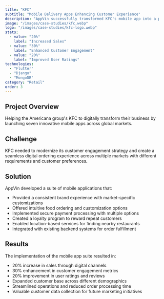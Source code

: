 ```yaml
---
title: "KFC"
subtitle: "Mobile Delivery Apps Enhancing Customer Experience"
description: "AppVin successfully transformed KFC's mobile app into a powerful tool for customer engagement and revenue generation."
image: "/images/case-studies/kfc.webp"
logo: "/images/case-studies/kfc-logo.webp"
stats:
  - value: "20%"
    label: "Increased Sales"
  - value: "30%"
    label: "Enhanced Customer Engagement"
  - value: "20%"
    label: "Improved User Ratings"
technologies:
  - "Flutter"
  - "Django"
  - "MongoDB"
category: "Retail"
order: 3
---
```


## Project Overview

Helping the Americana group's KFC to digitally transform their business by launching seven innovative mobile apps across global markets.

## Challenge

KFC needed to modernize its customer engagement strategy and create a seamless digital ordering experience across multiple markets with different requirements and customer preferences.

## Solution

AppVin developed a suite of mobile applications that:
- Provided a consistent brand experience with market-specific customizations
- Offered intuitive food ordering and customization options
- Implemented secure payment processing with multiple options
- Created a loyalty program to reward repeat customers
- Enabled location-based services for finding nearby restaurants
- Integrated with existing backend systems for order fulfillment

## Results

The implementation of the mobile app suite resulted in:
- 20% increase in sales through digital channels
- 30% enhancement in customer engagement metrics
- 20% improvement in user ratings and reviews
- Expanded customer base across different demographics
- Streamlined operations and reduced order processing time
- Valuable customer data collection for future marketing initiatives
